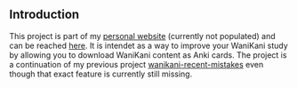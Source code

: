 ## Introduction
This project is part of my [personal website](philsfun.com) (currently not populated) and can be reached [here](philsfun.com/wanikani). It is intendet as a way to improve your WaniKani study by allowing you to download WaniKani content as Anki cards. The project is a continuation of my previous project [wanikani-recent-mistakes](https://github.com/math-man-123/wanikani-recent-mistakes) even though that exact feature is currently still missing.
